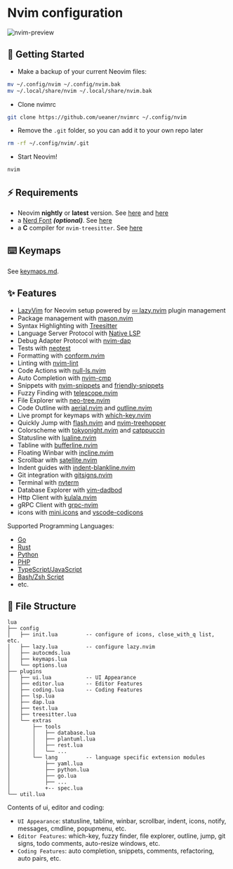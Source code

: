 # Nvim configuration

![nvim-preview](https://github.com/ueaner/nvimrc/assets/318253/df1004d3-8419-4c9f-9bea-5e2bf10c83f5)

## 🚀 Getting Started

- Make a backup of your current Neovim files:

```sh
mv ~/.config/nvim ~/.config/nvim.bak
mv ~/.local/share/nvim ~/.local/share/nvim.bak
```

- Clone nvimrc

```sh
git clone https://github.com/ueaner/nvimrc ~/.config/nvim
```

- Remove the `.git` folder, so you can add it to your own repo later

```sh
rm -rf ~/.config/nvim/.git
```

- Start Neovim!

```sh
nvim
```

## ⚡️ Requirements

- Neovim **nightly** or **latest** version. See [here](https://github.com/neovim/neovim/releases/tag/nightly) and [here](https://github.com/neovim/neovim/releases/tag/stable)
- a [Nerd Font](https://www.nerdfonts.com/) **_(optional)_**. See [here](https://github.com/ueaner/dotfiles/blob/main/ansible/roles/fonts/tasks/main.yml)
- a **C** compiler for `nvim-treesitter`. See [here](https://github.com/nvim-treesitter/nvim-treesitter#requirements)

## ⌨️ Keymaps

See [keymaps.md](docs/keymaps.md).

## ✨ Features

- [LazyVim] for Neovim setup powered by [💤 lazy.nvim] plugin management
- Package management with [mason.nvim]
- Syntax Highlighting with [Treesitter]
- Language Server Protocol with [Native LSP]
- Debug Adapter Protocol with [nvim-dap]
- Tests with [neotest]
- Formatting with [conform.nvim]
- Linting with [nvim-lint]
- Code Actions with [null-ls.nvim]
- Auto Completion with [nvim-cmp]
- Snippets with [nvim-snippets] and [friendly-snippets]
- Fuzzy Finding with [telescope.nvim]
- File Explorer with [neo-tree.nvim]
- Code Outline with [aerial.nvim] and [outline.nvim]
- Live prompt for keymaps with [which-key.nvim]
- Quickly Jump with [flash.nvim] and [nvim-treehopper]
- Colorscheme with [tokyonight.nvim] and [catppuccin]
- Statusline with [lualine.nvim]
- Tabline with [bufferline.nvim]
- Floating Winbar with [incline.nvim]
- Scrollbar with [satellite.nvim]
- Indent guides with [indent-blankline.nvim]
- Git integration with [gitsigns.nvim]
- Terminal with [nvterm]
- Database Explorer with [vim-dadbod]
- Http Client with [kulala.nvim]
- gRPC Client with [grpc-nvim]
- icons with [mini.icons] and [vscode-codicons]

Supported Programming Languages:

- [Go]
- [Rust]
- [Python]
- [PHP]
- [TypeScript/JavaScript]
- [Bash/Zsh Script]
- etc.

## 📁 File Structure

<!-- prettier-ignore -->
```
lua
├── config
│   ├── init.lua         -- configure of icons, close_with_q list, etc.
│   ├── lazy.lua         -- configure lazy.nvim
│   ├── autocmds.lua
│   ├── keymaps.lua
│   └── options.lua
├── plugins
│   ├── ui.lua           -- UI Appearance
│   ├── editor.lua       -- Editor Features
│   ├── coding.lua       -- Coding Features
│   ├── lsp.lua
│   ├── dap.lua
│   ├── test.lua
│   ├── treesitter.lua
│   └── extras
│       ├── tools
│       │   ├── database.lua
│       │   ├── plantuml.lua
│       │   ├── rest.lua
│       │   └── ...
│       └── lang         -- language specific extension modules
│           ├── yaml.lua
│           ├── python.lua
│           ├── go.lua
│           ├── ...
│           +-- spec.lua
└── util.lua
```

Contents of ui, editor and coding:

- `UI Appearance`: statusline, tabline, winbar, scrollbar, indent, icons, notify, messages, cmdline, popupmenu, etc.
- `Editor Features`: which-key, fuzzy finder, file explorer, outline, jump, git signs, todo comments, auto-resize windows, etc.
- `Coding Features`: auto completion, snippets, comments, refactoring, auto pairs, etc.

[LazyVim]: https://github.com/LazyVim/LazyVim/tree/7a36e2989c3d62e8dbaf4036f5c4551929c565a5
[💤 lazy.nvim]: https://github.com/folke/lazy.nvim
[mason.nvim]: https://github.com/williamboman/mason.nvim
[Treesitter]: https://github.com/nvim-treesitter/nvim-treesitter
[Native LSP]: https://github.com/neovim/nvim-lspconfig
[nvim-dap]: https://github.com/mfussenegger/nvim-dap
[neotest]: https://github.com/nvim-neotest/neotest
[null-ls.nvim]: https://github.com/nvimtools/none-ls.nvim
[conform.nvim]: https://github.com/stevearc/conform.nvim
[nvim-lint]: https://github.com/mfussenegger/nvim-lint
[nvim-cmp]: https://github.com/hrsh7th/nvim-cmp
[nvim-snippets]: https://github.com/garymjr/nvim-snippets
[friendly-snippets]: https://github.com/rafamadriz/friendly-snippets
[telescope.nvim]: https://github.com/nvim-telescope/telescope.nvim
[neo-tree.nvim]: https://github.com/nvim-neo-tree/neo-tree.nvim
[aerial.nvim]: https://github.com/stevearc/aerial.nvim
[outline.nvim]: https://github.com/hedyhli/outline.nvim
[gitsigns.nvim]: https://github.com/lewis6991/gitsigns.nvim
[nvterm]: https://github.com/NvChad/nvterm
[which-key.nvim]: https://github.com/folke/which-key.nvim
[flash.nvim]: https://github.com/folke/flash.nvim
[nvim-treehopper]: https://github.com/mfussenegger/nvim-treehopper
[tokyonight.nvim]: https://github.com/folke/flash.nvim
[catppuccin]: https://github.com/folke/flash.nvim
[lualine.nvim]: https://github.com/nvim-lualine/lualine.nvim
[bufferline.nvim]: https://github.com/akinsho/bufferline.nvim
[incline.nvim]: https://github.com/b0o/incline.nvim
[satellite.nvim]: https://github.com/lewis6991/satellite.nvim
[indent-blankline.nvim]: https://github.com/lukas-reineke/indent-blankline.nvim
[vim-dadbod]: https://github.com/tpope/vim-dadbod
[kulala.nvim]: https://github.com/mistweaverco/kulala.nvim
[grpc-nvim]: https://github.com/hudclark/grpc-nvim
[mini.icons]: https://github.com/echasnovski/mini.icons
[vscode-codicons]: https://github.com/microsoft/vscode-codicons/blob/main/dist/codicon.csv
[Go]: lua/plugins/extras/lang/go.lua
[Rust]: lua/plugins/extras/lang/rust.lua
[Python]: lua/plugins/extras/lang/python.lua
[PHP]: lua/plugins/extras/lang/php.lua
[TypeScript/JavaScript]: lua/plugins/extras/lang/typescript.lua
[Bash/Zsh Script]: lua/plugins/extras/lang/bash.lua
